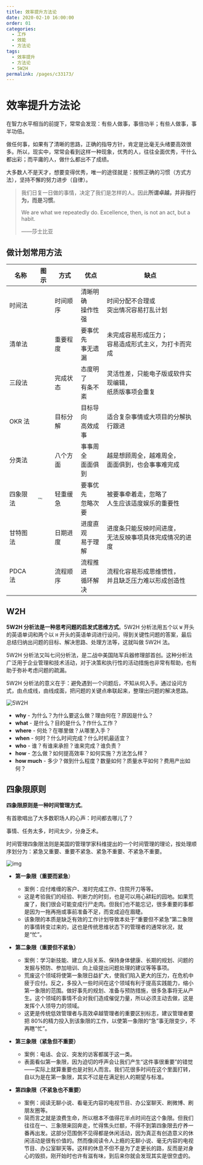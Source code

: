 ```yaml
---
title: 效率提升方法论
date: 2020-02-10 16:00:00
order: 01
categories:
  - 工作
  - 效能
  - 方法论
tags:
  - 效率提升
  - 方法论
  - 5W2H
permalink: /pages/c33173/
---
```


# 效率提升方法论

在智力水平相当的前提下，常常会发现：有些人做事，事倍功半；有些人做事，事半功倍。

做任何事，如果有了清晰的思路，正确的指导方针，肯定是比毫无头绪要高效很多。所以，现实中，常常会看到这样一种现象，优秀的人，往往全面优秀，干什么都出彩；而平庸的人，做什么都出不了成绩。

大多数人不是天才，想要变得优秀，唯一的途径就是：按照正确的习惯（方式方法），坚持不懈的努力进步（自律）。

> 我们日复一日做的事情，决定了我们是怎样的人。因此**所谓卓越，并非指行为，而是习惯**。
>
> We are what we repeatedly do. Excellence, then, is not an act, but a habit.
>
> ——莎士比亚

## 做计划常用方法

| 名称     | 图示                                                                                                                 | 方式     | 优点                  | 缺点                                                        |
| -------- | -------------------------------------------------------------------------------------------------------------------- | -------- | --------------------- | ----------------------------------------------------------- |
| 时间法   |                                                                                                                      | 时间顺序 | 清晰明确<br/>操作性强 | 时间分配不合理或<br/>突出情况容易打乱计划                   |
| 清单法   |                                                                                                                      | 重要程度 | 要事优先<br/>事无遗漏 | 未完成容易形成压力；<br/>容易造成形式主义，为打卡而完成     |
| 三段法   |                                                                                                                      | 完成状态 | 态度明了<br/>有条不紊 | 灵活性差，只能电子版或软件实现编辑，<br/>纸质版事项会重复   |
| OKR 法   |                                                                                                                      | 目标分解 | 目标导向<br/>高效成事 | 适合复杂事情或大项目的分解执行跟进                          |
| 分类法   |                                                                                                                      | 八个方面 | 事事周全<br/>面面俱到 | 越是想顾周全，越难周全，<br/>面面俱到，也会事事难完成       |
| 四象限法 | <img src="https://raw.githubusercontent.com/dunwu/images/master/snap/20200210173335.png" alt="img" style="zoom:25%;" /> | 轻重缓急 | 要事优先<br/>忽略次要 | 被要事牵着走，忽略了<br/>人生应该适度娱乐的重要性           |
| 甘特图法 |                                                                                                                      | 日期进度 | 进度直观<br/>易于理解 | 进度条只能反映时间进度，<br/>无法反映事项具体完成情况的进度 |
| PDCA 法  |                                                                                                                      | 流程顺序 | 流程推进<br/>循环解决 | 流程化容易形成思维惯性，<br/>并且缺乏压力难以形成创造性     |

## W2H

**5W2H 分析法是一种思考问题的启发式思维方式**。5W2H 分析法用五个以 `W` 开头的英语单词和两个以 `H` 开头的英语单词进行设问，得到关键性问题的答案，最后总结归纳出问题的目标、解决思路、处理方法等，这就叫做 5W2H 法。

5W2H 分析法又叫七问分析法，是二战中美国陆军兵器修理部首创。这种分析法广泛用于企业管理和技术活动，对于决策和执行性的活动措施也非常有帮助，也有助于弥补考虑问题的疏漏。

5W2H 分析法的意义在于：避免遇到一个问题后，不知从何入手。通过设问方式，由点成线，由线成面，把问题的关键点串联起来，整理出问题的解决思路。

![5W2H](https://raw.githubusercontent.com/dunwu/images/master/snap/20200210161837.png)

- **why** - 为什么？为什么要这么做？理由何在？原因是什么？
- **what** - 是什么？目的是什么？作什么工作？
- **where** - 何处？在哪里做？从哪里入手？
- **when** - 何时？什么时间完成？什么时机最适宜？
- **who** - 谁？有谁来承担？谁来完成？谁负责？
- **how** - 怎么做？如何提高效率？如何实施？方法怎么样？
- **how much** - 多少？做到什么程度？数量如何？质量水平如何？费用产出如何？

## 四象限原则

**四象限原则是一种时间管理方式**。

有首歌唱出了大多数职场人的心声：时间都去哪儿了？

事情、任务太多，时间太少，分身乏术。

时间管理四象限法则是美国的管理学家科维提出的一个时间管理的理论，按处理顺序划分为：紧急又重要、重要不紧急、紧急不重要、不紧急不重要。

![img](https://raw.githubusercontent.com/dunwu/images/master/snap/20200210173335.png)

- **第一象限（重要而紧急**）

  - 案例：应付难缠的客户、准时完成工作、住院开刀等等。
  - 这是考验我们的经验、判断力的时刻，也是可以用心耕耘的园地。如果荒废了，我们很会可能变成行尸走肉。但我们也不能忘记，很多重要的事都是因为一拖再拖或事前准备不足，而变成迫在眉睫。
  - 该象限的本质是缺乏有效的工作计划导致本处于“重要但不紧急”第二象限的事情转变过来的，这也是传统思维状态下的管理者的通常状况，就是“忙”。

- **第二象限（重要但不紧急）**

  - 案例：学习新技能、建立人际关系、保持身体健康、长期的规划、问题的发掘与预防、参加培训、向上级提出问题处理的建议等等事项。
  - 荒废这个领域将使第一象限日益扩大，使我们陷入更大的压力，在危机中疲于应付。反之，多投入一些时间在这个领域有利于提高实践能力，缩小第一象限的范围。做好事先的规划、准备与预防措施，很多急事将无从产生。这个领域的事情不会对我们造成催促力量，所以必须主动去做，这是发挥个人领导力的领域。
  - 这更是传统低效管理者与高效卓越管理者的重要区别标志，建议管理者要把 80%的精力投入到该象限的工作，以使第一象限的“急”事无限变少，不再瞎“忙”。

- **第三象限（紧急但不重要）**

  - 案例：电话、会议、突发的访客都属于这一类。
  - 表面看似第一象限，因为迫切的呼声会让我们产生“这件事很重要”的错觉——实际上就算重要也是对别人而言。我们花很多时间在这个里面打转，自以为是在第一象限，其实不过是在满足别人的期望与标准。

- **第四象限（不紧急也不重要）**
  - 案例：阅读无聊小说、看毫无内容的电视节目、办公室聊天、刷微博、刷朋友圈等。
  - 简而言之就是浪费生命，所以根本不值得花半点时间在这个象限。但我们往往在一、三象限来回奔走，忙得焦头烂额，不得不到第四象限去疗养一番再出发。这部分范围倒不见得都是休闲活动，因为真正有创造意义的休闲活动是很有价值的。然而像阅读令人上瘾的无聊小说、毫无内容的电视节目、办公室聊天等。这样的休息不但不是为了走更长的路，反而是对身心的毁损，刚开始时也许有滋有味，到后来你就会发现其实是很空虚的。